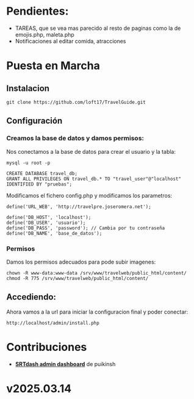 # Pendientes:
- TAREAS, que se vea mas parecido al resto de paginas como la de emojis.php, maleta.php
- Notificaciones al editar comida, atracciones


# Puesta en Marcha
## Instalacion
```
git clone https://github.com/loft17/TravelGuide.git
```

## Configuración


### Creamos la base de datos y damos permisos:
Nos conectamos a la base de datos para crear el usuario y la tabla:
```
mysql -u root -p
```

```
CREATE DATABASE travel_db;
GRANT ALL PRIVILEGES ON travel_db.* TO "travel_user"@"localhost" IDENTIFIED BY "pruebas";
```

Modificamos el fichero config.php y modificamos los parametros:
```
define('URL_WEB', 'http://travelpre.joseromera.net');

define('DB_HOST', 'localhost');
define('DB_USER', 'usuario');
define('DB_PASS', 'password'); // Cambia por tu contraseña
define('DB_NAME', 'base_de_datos');
```

### Permisos
Damos los permisos adecuados para pode subir imagenes:
```
chown -R www-data:www-data /srv/www/travelweb/public_html/content/
chmod -R 775 /srv/www/travelweb/public_html/content/
```

## Accediendo:
Ahora vamos a la url para iniciar la configuracion final y poder conectar:
```
http://localhost/admin/install.php
```

# Contribuciones
- **[SRTdash admin dashboard](https://github.com/puikinsh/srtdash-admin-dashboard)** de puikinsh

# v2025.03.14
